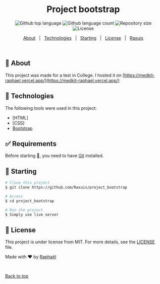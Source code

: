 <div align="center" id="top">

&#xa0;

  <!-- <a href="https://project_bootstrap.netlify.app">Demo</a> -->
</div>

<h1 align="center">Project bootstrap</h1>

<p align="center">
  <img alt="Github top language" src="https://img.shields.io/github/languages/top/Raxuis/bootstrap-website?color=56BEB8">

  <img alt="Github language count" src="https://img.shields.io/github/languages/count/Raxuis/bootstrap-website?color=56BEB8">

  <img alt="Repository size" src="https://img.shields.io/github/repo-size/Raxuis/bootstrap-website?color=56BEB8">

  <img alt="License" src="https://img.shields.io/github/license/Raxuis/bootstrap-website?color=56BEB8">

  <!-- <img alt="Github issues" src="https://img.shields.io/github/issues/Raxuis/project_bootstrap?color=56BEB8" /> -->

  <!-- <img alt="Github forks" src="https://img.shields.io/github/forks/Raxuis/project_bootstrap?color=56BEB8" /> -->

  <!-- <img alt="Github stars" src="https://img.shields.io/github/stars/Raxuis/project_bootstrap?color=56BEB8" /> -->
</p>

<!-- Status -->

<!-- <h4 align="center">
	🚧  Project_bootstrap 🚀 Under construction...  🚧
</h4>

<hr> -->

<p align="center">
  <a href="#dart-about">About</a> &#xa0; | &#xa0;
  <a href="#rocket-technologies">Technologies</a> &#xa0; | &#xa0;
  <a href="#checkered_flag-starting">Starting</a> &#xa0; | &#xa0;
  <a href="#memo-license">License</a> &#xa0; | &#xa0;
  <a href="https://github.com/Raxuis" target="_blank">Raxuis</a>
</p>

<br>

## :dart: About

This project was made for a test in College. I hosted it on [https://medkit-raphael.vercel.app/](https://medkit-raphael.vercel.app/)

## :rocket: Technologies

The following tools were used in this project:

- [HTML]
- [CSS]
- [Bootstrap](https://getbootstrap.com/)

## :white_check_mark: Requirements

Before starting :checkered_flag:, you need to have [Git](https://git-scm.com) installed.

## :checkered_flag: Starting

```bash
# Clone this project
$ git clone https://github.com/Raxuis/project_bootstrap

# Access
$ cd project_bootstrap

# Run the project
$ Simply use live server
```

## :memo: License

This project is under license from MIT. For more details, see the [LICENSE](LICENSE.md) file.

Made with :heart: by <a href="https://github.com/Raxuis" target="_blank">Raphaël</a>

&#xa0;

<a href="#top">Back to top</a>
